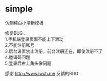 simple
======
仿制纯白小清新模板

修复BUG：<br />
1.手机端登录页面不能上下滑动<br />
2.不能注册账号<br />
3.后台设置禁止注册，前台注册还在，即使注册不了<br />
4.邀请码问题<br />
5.登录后右上角头像问题<br />

感谢 http://www.iwch.me 反馈的BUG
